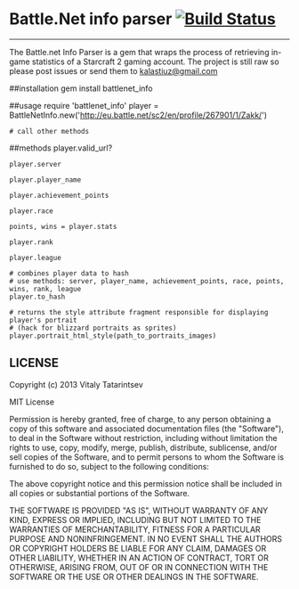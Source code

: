 # Battle.Net info parser [![Build Status](https://travis-ci.org/ck3g/battlenet_info.png?branch=master)](https://travis-ci.org/ck3g/battlenet_info)
------------------------
The Battle.net Info Parser is a gem that wraps the process of retrieving in-game statistics of a
Starcraft 2 gaming account. The project is still raw so please post issues or send them to kalastiuz@gmail.com

##installation
	gem install battlenet_info

##usage
	require 'battlenet_info'
	player = BattleNetInfo.new('http://eu.battle.net/sc2/en/profile/267901/1/Zakk/')

	# call other methods

##methods
	player.valid_url?

	player.server

	player.player_name

	player.achievement_points

	player.race

	points, wins = player.stats

	player.rank

	player.league

	# combines player data to hash
	# use methods: server, player_name, achievement_points, race, points, wins, rank, league
	player.to_hash

	# returns the style attribute fragment responsible for displaying player's portrait
	# (hack for blizzard portraits as sprites)
	player.portrait_html_style(path_to_portraits_images)

## LICENSE

Copyright (c) 2013 Vitaly Tatarintsev

MIT License

Permission is hereby granted, free of charge, to any person obtaining
a copy of this software and associated documentation files (the
"Software"), to deal in the Software without restriction, including
without limitation the rights to use, copy, modify, merge, publish,
distribute, sublicense, and/or sell copies of the Software, and to
permit persons to whom the Software is furnished to do so, subject to
the following conditions:

The above copyright notice and this permission notice shall be
included in all copies or substantial portions of the Software.

THE SOFTWARE IS PROVIDED "AS IS", WITHOUT WARRANTY OF ANY KIND,
EXPRESS OR IMPLIED, INCLUDING BUT NOT LIMITED TO THE WARRANTIES OF
MERCHANTABILITY, FITNESS FOR A PARTICULAR PURPOSE AND
NONINFRINGEMENT. IN NO EVENT SHALL THE AUTHORS OR COPYRIGHT HOLDERS BE
LIABLE FOR ANY CLAIM, DAMAGES OR OTHER LIABILITY, WHETHER IN AN ACTION
OF CONTRACT, TORT OR OTHERWISE, ARISING FROM, OUT OF OR IN CONNECTION
WITH THE SOFTWARE OR THE USE OR OTHER DEALINGS IN THE SOFTWARE.
